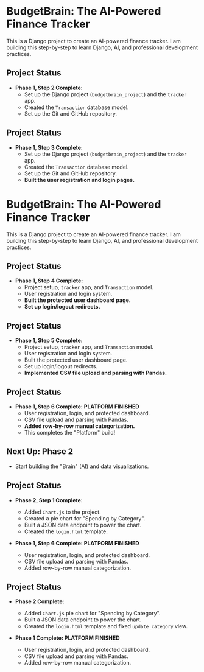 # BudgetBrain: The AI-Powered Finance Tracker

This is a Django project to create an AI-powered finance tracker. I am building this step-by-step to learn Django, AI, and professional development practices.

## Project Status

* **Phase 1, Step 2 Complete:**
    * Set up the Django project (`budgetbrain_project`) and the `tracker` app.
    * Created the `Transaction` database model.
    * Set up the Git and GitHub repository.

## Project Status

* **Phase 1, Step 3 Complete:**
    * Set up the Django project (`budgetbrain_project`) and the `tracker` app.
    * Created the `Transaction` database model.
    * Set up the Git and GitHub repository.
    * **Built the user registration and login pages.**

# BudgetBrain: The AI-Powered Finance Tracker

This is a Django project to create an AI-powered finance tracker. I am building this step-by-step to learn Django, AI, and professional development practices.

## Project Status

* **Phase 1, Step 4 Complete:**
    * Project setup, `tracker` app, and `Transaction` model.
    * User registration and login system.
    * **Built the protected user dashboard page.**
    * **Set up login/logout redirects.**
## Project Status

* **Phase 1, Step 5 Complete:**
    * Project setup, `tracker` app, and `Transaction` model.
    * User registration and login system.
    * Built the protected user dashboard page.
    * Set up login/logout redirects.
    * **Implemented CSV file upload and parsing with Pandas.**

## Project Status

* **Phase 1, Step 6 Complete: PLATFORM FINISHED**
    * User registration, login, and protected dashboard.
    * CSV file upload and parsing with Pandas.
    * **Added row-by-row manual categorization.**
    * This completes the "Platform" build!

## Next Up: Phase 2

* Start building the "Brain" (AI) and data visualizations.
## Project Status

* **Phase 2, Step 1 Complete:**
    * Added `Chart.js` to the project.
    * Created a pie chart for "Spending by Category".
    * Built a JSON data endpoint to power the chart.
    * Created the `login.html` template.

* **Phase 1, Step 6 Complete: PLATFORM FINISHED**
    * User registration, login, and protected dashboard.
    * CSV file upload and parsing with Pandas.
    * Added row-by-row manual categorization.
## Project Status

* **Phase 2 Complete:**
    * Added `Chart.js` pie chart for "Spending by Category".
    * Built a JSON data endpoint to power the chart.
    * Created the `login.html` template and fixed `update_category` view.

* **Phase 1 Complete: PLATFORM FINISHED**
    * User registration, login, and protected dashboard.
    * CSV file upload and parsing with Pandas.
    * Added row-by-row manual categorization.